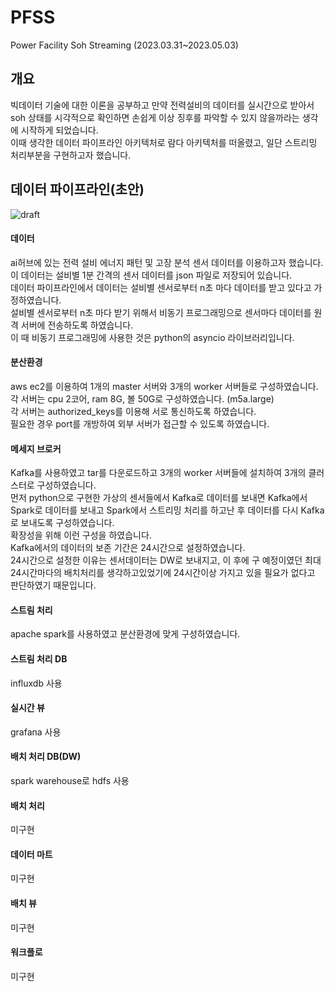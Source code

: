 # PFSS
Power Facility Soh Streaming  (2023.03.31~2023.05.03)

## 개요
빅데이터 기술에 대한 이론을 공부하고 만약 전력설비의 데이터를 실시간으로 받아서 soh 상태를 시각적으로 확인하면 손쉽게 이상 징후를 파악할 수 있지 않을까라는 생각에 시작하게 되었습니다.
<br>
이때 생각한 데이터 파이프라인 아키텍처로 람다 아키텍처를 떠올렸고, 일단 스트리밍 처리부분을 구현하고자 했습니다.

## 데이터 파이프라인(초안)
![draft](https://user-images.githubusercontent.com/97713997/229030147-74484849-311f-459c-bb73-ce670a166a52.PNG)

#### 데이터
ai허브에 있는 전력 설비 에너지 패턴 및 고장 분석 센서 데이터를 이용하고자 했습니다.
<br>
이 데이터는 설비별 1분 간격의 센서 데이터를 json 파일로 저장되어 있습니다.
<br>
데이터 파이프라인에서 데이터는 설비별 센서로부터 n초 마다 데이터를 받고 있다고 가정하였습니다.
<br>
설비별 센서로부터 n초 마다 받기 위해서 비동기 프로그래밍으로 센서마다 데이터를 원격 서버에 전송하도록 하였습니다.
<br>
이 때 비동기 프로그래밍에 사용한 것은 python의 asyncio 라이브러리입니다.
#### 분산환경
aws ec2를 이용하여 1개의 master 서버와 3개의 worker 서버들로 구성하였습니다.
<br>
각 서버는 cpu 2코어, ram 8G, 볼 50G로 구성하였습니다. (m5a.large)
<br>
각 서버는 authorized_keys를 이용해 서로 통신하도록 하였습니다.
<br>
필요한 경우 port를 개방하여 외부 서버가 접근할 수 있도록 하였습니다.
#### 메세지 브로커
Kafka를 사용하였고 tar를 다운로드하고 3개의 worker 서버들에 설치하여 3개의 클러스터로 구성하였습니다.
<br>
먼저 python으로 구현한 가상의 센서들에서 Kafka로 데이터를 보내면 Kafka에서 Spark로 데이터를 보내고 Spark에서 스트리밍 처리를 하고난 후 데이터를 다시 Kafka로 보내도록 구성하였습니다.
<br>
확장성을 위해 이런 구성을 하였습니다.
<br>
Kafka에서의 데이터의 보존 기간은 24시간으로 설정하였습니다.
<br>
24시간으로 설정한 이유는 센서데이터는 DW로 보내지고, 이 후에 구 예정이였던 최대 24시간마다의 배치처리를 생각하고있었기에 24시간이상 가지고 있을 필요가 없다고 판단하였기 때문입니다.
#### 스트림 처리
apache spark를 사용하였고 분산환경에 맞게 구성하였습니다.
#### 스트림 처리 DB
influxdb 사용
#### 실시간 뷰
grafana 사용
#### 배치 처리 DB(DW)
spark warehouse로 hdfs 사용
#### 배치 처리
미구현
#### 데이터 마트
미구현
#### 배치 뷰
미구현
#### 워크플로
미구현
